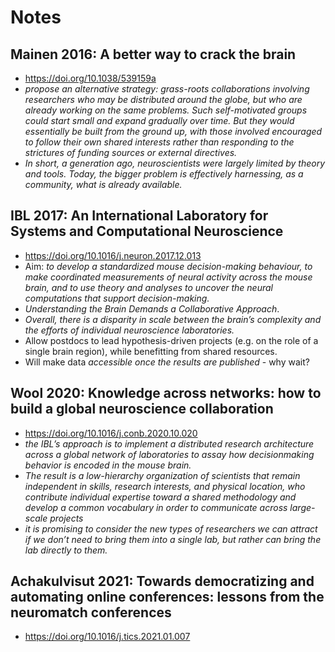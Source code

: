 # Notes 

## Mainen 2016: A better way to crack the brain 
* https://doi.org/10.1038/539159a
* *propose an alternative strategy: grass-roots collaborations involving researchers who may be distributed around the globe, but who are already working on the same problems. Such self-motivated
groups could start small and expand gradually over time. But they would essentially be built from the ground up, with those involved encouraged to follow their own shared interests rather than responding to the strictures of funding sources or external directives.*
* *In short, a generation ago, neuroscientists were largely limited by theory and tools. Today, the bigger problem is effectively harnessing, as a community, what is already available.* 

## IBL 2017: An International Laboratory for Systems and Computational Neuroscience 
* https://doi.org/10.1016/j.neuron.2017.12.013 
* Aim: *to develop a standardized mouse decision-making behaviour, to make coordinated measurements of neural activity across the mouse brain, and to use theory and analyses to uncover the neural computations that support decision-making.* 
* *Understanding the Brain Demands a Collaborative Approach*. 
* *Overall, there is a disparity in scale between the brain’s complexity and the efforts of individual neuroscience laboratories.*
* Allow postdocs to lead hypothesis-driven projects (e.g. on the role of a single brain region), while benefitting from shared resources. 
* Will make data *accessible once the results are published* - why wait? 

## Wool 2020: Knowledge across networks: how to build a global neuroscience collaboration 
* https://doi.org/10.1016/j.conb.2020.10.020 
* *the IBL’s approach is to implement a distributed research architecture across a
global network of laboratories to assay how decisionmaking behavior is encoded in the mouse brain.*
* *The result is a low-hierarchy organization of scientists that remain independent in skills, research interests, and physical location, who contribute individual expertise toward a shared methodology and develop a common vocabulary in order to communicate across large-scale projects* 
* *it is promising to consider the new types of researchers we can attract if we don’t need to bring them into a single lab, but rather can bring the lab directly to them.*

## Achakulvisut 2021: Towards democratizing and automating online conferences: lessons from the neuromatch conferences
* https://doi.org/10.1016/j.tics.2021.01.007    

